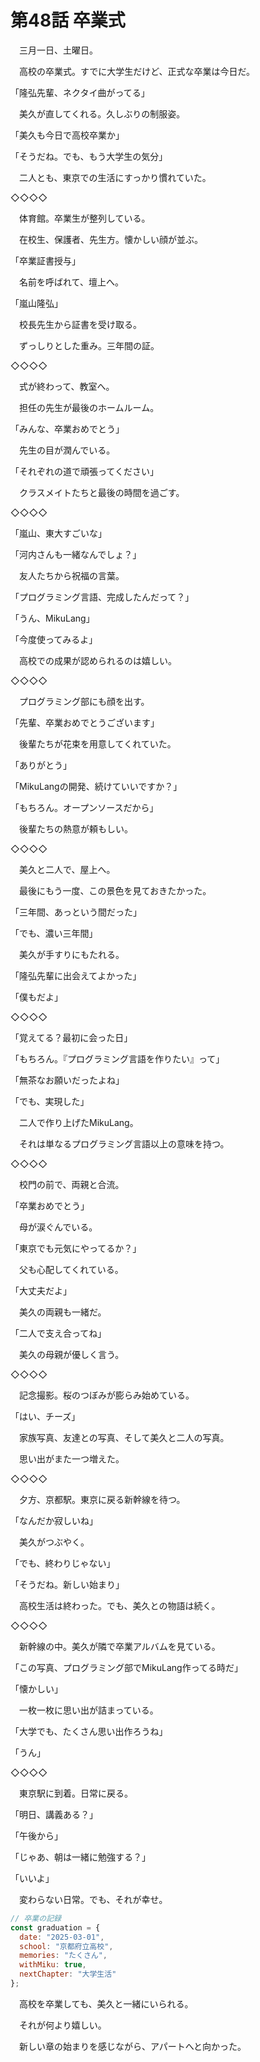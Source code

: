 # 第48話 卒業式

　三月一日、土曜日。

　高校の卒業式。すでに大学生だけど、正式な卒業は今日だ。

「隆弘先輩、ネクタイ曲がってる」

　美久が直してくれる。久しぶりの制服姿。

「美久も今日で高校卒業か」

「そうだね。でも、もう大学生の気分」

　二人とも、東京での生活にすっかり慣れていた。

◇◇◇◇

　体育館。卒業生が整列している。

　在校生、保護者、先生方。懐かしい顔が並ぶ。

「卒業証書授与」

　名前を呼ばれて、壇上へ。

「嵐山隆弘」

　校長先生から証書を受け取る。

　ずっしりとした重み。三年間の証。

◇◇◇◇

　式が終わって、教室へ。

　担任の先生が最後のホームルーム。

「みんな、卒業おめでとう」

　先生の目が潤んでいる。

「それぞれの道で頑張ってください」

　クラスメイトたちと最後の時間を過ごす。

◇◇◇◇

「嵐山、東大すごいな」

「河内さんも一緒なんでしょ？」

　友人たちから祝福の言葉。

「プログラミング言語、完成したんだって？」

「うん、MikuLang」

「今度使ってみるよ」

　高校での成果が認められるのは嬉しい。

◇◇◇◇

　プログラミング部にも顔を出す。

「先輩、卒業おめでとうございます」

　後輩たちが花束を用意してくれていた。

「ありがとう」

「MikuLangの開発、続けていいですか？」

「もちろん。オープンソースだから」

　後輩たちの熱意が頼もしい。

◇◇◇◇

　美久と二人で、屋上へ。

　最後にもう一度、この景色を見ておきたかった。

「三年間、あっという間だった」

「でも、濃い三年間」

　美久が手すりにもたれる。

「隆弘先輩に出会えてよかった」

「僕もだよ」

◇◇◇◇

「覚えてる？最初に会った日」

「もちろん。『プログラミング言語を作りたい』って」

「無茶なお願いだったよね」

「でも、実現した」

　二人で作り上げたMikuLang。

　それは単なるプログラミング言語以上の意味を持つ。

◇◇◇◇

　校門の前で、両親と合流。

「卒業おめでとう」

　母が涙ぐんでいる。

「東京でも元気にやってるか？」

　父も心配してくれている。

「大丈夫だよ」

　美久の両親も一緒だ。

「二人で支え合ってね」

　美久の母親が優しく言う。

◇◇◇◇

　記念撮影。桜のつぼみが膨らみ始めている。

「はい、チーズ」

　家族写真、友達との写真、そして美久と二人の写真。

　思い出がまた一つ増えた。

◇◇◇◇

　夕方、京都駅。東京に戻る新幹線を待つ。

「なんだか寂しいね」

　美久がつぶやく。

「でも、終わりじゃない」

「そうだね。新しい始まり」

　高校生活は終わった。でも、美久との物語は続く。

◇◇◇◇

　新幹線の中。美久が隣で卒業アルバムを見ている。

「この写真、プログラミング部でMikuLang作ってる時だ」

「懐かしい」

　一枚一枚に思い出が詰まっている。

「大学でも、たくさん思い出作ろうね」

「うん」

◇◇◇◇

　東京駅に到着。日常に戻る。

「明日、講義ある？」

「午後から」

「じゃあ、朝は一緒に勉強する？」

「いいよ」

　変わらない日常。でも、それが幸せ。

```javascript
// 卒業の記録
const graduation = {
  date: "2025-03-01",
  school: "京都府立高校",
  memories: "たくさん",
  withMiku: true,
  nextChapter: "大学生活"
};
```

　高校を卒業しても、美久と一緒にいられる。

　それが何より嬉しい。

　新しい章の始まりを感じながら、アパートへと向かった。